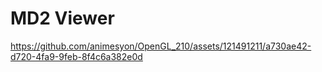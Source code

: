 # MD2 Viewer

https://github.com/animesyon/OpenGL_210/assets/121491211/a730ae42-d720-4fa9-9feb-8f4c6a382e0d

